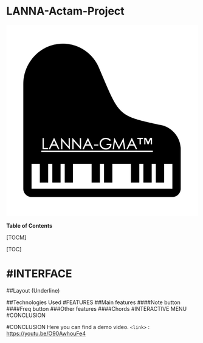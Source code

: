 # LANNA-Actam-Project

![](https://github.com/giuris/LANNA-Actam-Project/blob/main/screenshots/logo.png)

**Table of Contents**

[TOCM]

[TOC]

#INTERFACE
================

##Layout (Underline)

##Technologies Used
#FEATURES
##Main features
####Note button
####Freq button
###Other features
####Chords
#INTERACTIVE MENU
#CONCLUSION

#CONCLUSION
Here you can find a demo video.
`<link>` : <https://youtu.be/O90AwhouFe4>
